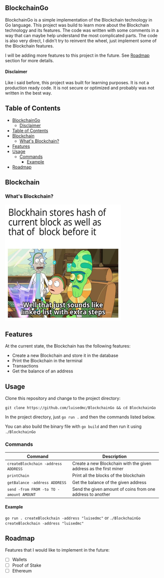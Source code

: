 ## BlockchainGo

BlockchainGo is a simple implementation of the Blockchain technology in Go language. This project was build to learn more about the Blockchain technology and its features. The code was written with some comments in a way that can maybe help understand the most complicated parts. The code is also very direct, I didn't try to reinvent the wheel, just implement some of the Blockchain features.

I will be adding more features to this project in the future. See [Roadmap](#roadmap) section for more details.

#### Disclaimer

Like i said before, this project was built for learning purposes. It is not a production ready code. It is not secure or optimized and probably was not written in the best way.

## Table of Contents

- [BlockchainGo](#blockchaingo)
  - [Disclaimer](#disclaimer)
- [Table of Contents](#table-of-contents)
- [Blockchain](#blockchain)
  - [What's Blockchain?](#whats-blockchain)
- [Features](#features)
- [Usage](#usage)
  - [Commands](#commands)
    - [Example](#example)
- [Roadmap](#roadmap)

## Blockchain

### What's Blockchain?

<img src="/images/rick_and_morty.jpg" alt="Rick and Morty explaning Blockchain" width=380 height=380>

## Features

At the current state, the Blockchain has the following features:

- Create a new Blockchain and store it in the database
- Print the Blockchain in the terminal
- Transactions
- Get the balance of an address

## Usage

Clone this repository and change to the project directory:

```
git clone https://github.com/luisedmc/BlockchainGo && cd BlockchainGo
```

In the project directory, just `go run .` and then the commands listed below.

You can also build the binary file with `go build` and then run it using `./BlockchainGo`

### Commands

| Command                                 | Description                                                       |
| --------------------------------------- | ----------------------------------------------------------------- |
| `createBlockchain -address ADDRESS`     | Create a new Blockchain with the given address as the first miner |
| `printChain`                            | Print all the blocks of the blockchain                            |
| `getBalance -address ADDRESS`           | Get the balance of the given address                              |
| `send -from FROM -to TO -amount AMOUNT` | Send the given amount of coins from one address to another        |

#### Example

`go run . createBlockchain -address "luisedmc"`
or
`./BlockchainGo createBlockchain -address "luisedmc"`

## Roadmap

Features that I would like to implement in the future:

- [ ] Wallets
- [ ] Proof of Stake
- [ ] Ethereum
